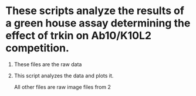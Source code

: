 # These scripts analyze the results of a green house assay determining the effect of trkin on Ab10/K10L2 competition.
1. These files are the raw data
2. This script analyzes the data and plots it.

   All other files are raw image files from 2
